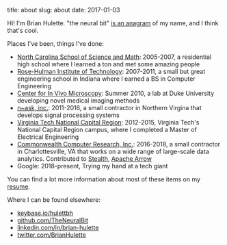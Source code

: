 title: about
slug: about
date: 2017-01-03

Hi! I'm Brian Hulette. "the neural bit" [is an anagram](../anagranimation.html)
of my name, and I think that's cool.

Places I've been, things I've done:

* [North Carolina School of Science and Math](http://www.ncssm.edu): 2005-2007,
  a residential high school where I learned a ton and met some amazing people
* [Rose-Hulman Institute of Technology](http://www.rose-hulman.edu): 2007-2011,
  a small but great engineering school in Indiana where I earned a BS in
  Computer Engineering
* [Center for In Vivo Microscopy](http://www.civm.duhs.duke.edu/): Summer 2010,
  a lab at Duke University developing novel medical imaging methods
* [n~ask, inc.](https://www.n-ask.com): 2011-2016, a small contractor in
  Northern Virgina that develops signal processing systems
* [Virginia Tech National Capital Region](https://ncr.vt.edu): 2012-2015,
  Virginia Tech's National Capital Region campus, where I completed a Master of
  Electrical Engineering
* [Commonwealth Computer Research, Inc.](http://www.ccri.com): 2016-2018,
  a small contractor in Charlottesville, VA that works on a wide range of
  large-scale data analytics.  Contributed to
  [Stealth](http://www.ccri.com/case-studies/stealth/), [Apache
  Arrow](https://arrow.apache.org)
* Google: 2018-present, Trying my hand at a tech giant

You can find a lot more information about most of these items on my [resume](../media/resume.pdf).

Where I can be found elsewhere:

* [keybase.io/hulettbh](https://keybase.io/hulettbh)
* [github.com/TheNeuralBit](https://github.com/TheNeuralBit)
* [linkedin.com/in/brian-hulette](https://linkedin.com/in/brian-hulette)
* [twitter.com/BrianHulette](https://twitter.com/BrianHulette)

